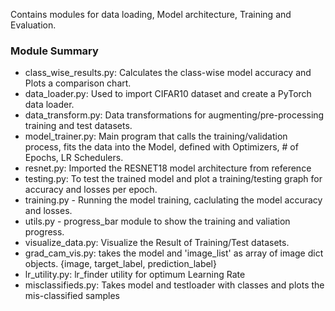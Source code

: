 Contains modules for data loading, Model architecture, Training and Evaluation.

### Module Summary
- class_wise_results.py: Calculates the class-wise model accuracy and Plots a comparison chart.
- data_loader.py: Used to import CIFAR10 dataset and create a PyTorch data loader.
- data_transform.py: Data transformations for augmenting/pre-processing training and test datasets.
- model_trainer.py: Main program that calls the training/validation process, fits the data into the Model, defined with Optimizers, # of Epochs, LR Schedulers.
- resnet.py: Imported the RESNET18 model architecture from reference
- testing.py: To test the trained model and plot a training/testing graph for accuracy and losses per epoch.
- training.py - Running the model training, caclulating the model accuracy and losses.
- utils.py - progress_bar module to show the training and valiation progress.
- visualize_data.py: Visualize the Result of Training/Test datasets.
- grad_cam_vis.py: takes the model and 'image_list' as array of image dict objects. {image, target_label, prediction_label}
- lr_utility.py: lr_finder utility for optimum Learning Rate
- misclassifieds.py: Takes model and testloader with classes and plots the mis-classified samples
